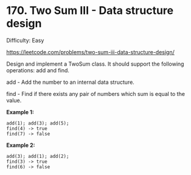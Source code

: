 # 170. Two Sum III - Data structure design

Difficulty: Easy

https://leetcode.com/problems/two-sum-iii-data-structure-design/

Design and implement a TwoSum class. It should support the following operations: add and find.

add - Add the number to an internal data structure.

find - Find if there exists any pair of numbers which sum is equal to the value.

**Example 1:**
```
add(1); add(3); add(5);
find(4) -> true
find(7) -> false
```

**Example 2:**
```
add(3); add(1); add(2);
find(3) -> true
find(6) -> false
```
